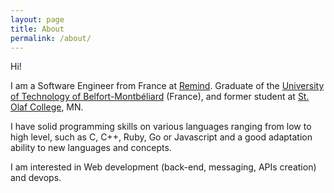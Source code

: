 ```yaml
---
layout: page
title: About
permalink: /about/
---
```


Hi!

I am a Software Engineer from France at [Remind](https://www.remind.com). Graduate of the [University of Technology of Belfort-Montbéliard](http://www.utbm.fr/) (France), and former student at [St. Olaf College](http://www.stolaf.edu/), MN.

I have solid programming skills on various languages ranging from low to high level, such as C, C++, Ruby, Go or Javascript and a good adaptation ability to new languages and concepts.

I am interested in Web development (back-end, messaging, APIs creation) and devops.

